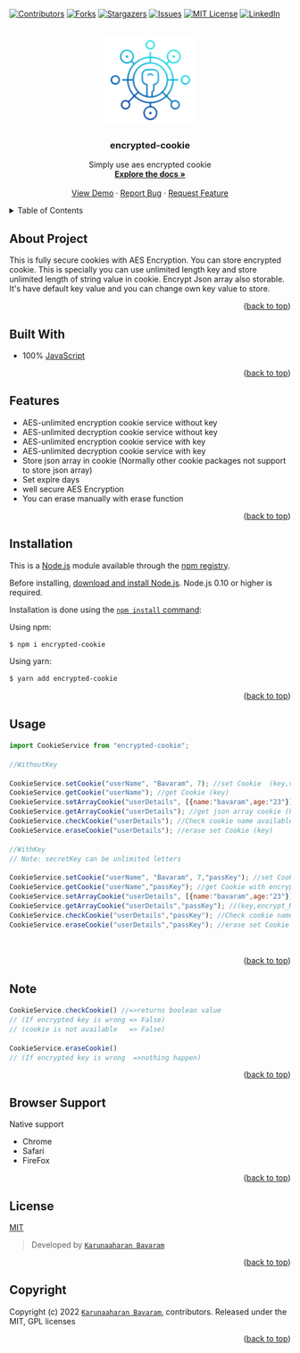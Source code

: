 <div id="top"></div>

[![Contributors][contributors-shield]][contributors-url]
[![Forks][forks-shield]][forks-url]
[![Stargazers][stars-shield]][stars-url]
[![Issues][issues-shield]][issues-url]
[![MIT License][license-shield]][license-url]
[![LinkedIn][linkedin-shield]][linkedin-url]

<br />

<!-- PROJECT LOGO -->
<div align="center">
  <a href="https://github.com/kbram/encrypted-cookie">
    <img src="https://github.com/kbram/files/blob/main/encryption-icon.png" alt="Logo" width="160" height="160">
  </a>

  <h3 align="center">encrypted-cookie</h3>

  <p align="center">
    Simply use aes encrypted cookie
    <br />
    <a href="https://github.com/kbram/encrypted-cookie"><strong>Explore the docs »</strong></a>
    <br />
    <br />
    <a href="https://github.com/kbram/encrypted-cookie">View Demo</a>
    ·
    <a href="https://github.com/kbram/encrypted-cookie/issues">Report Bug</a>
    ·
    <a href="https://github.com/kbram/encrypted-cookie/issues">Request Feature</a>
  </p>
</div>


<!-- TABLE OF CONTENTS -->
<details>
  <summary>Table of Contents</summary>
  <ol>
   <li><a href="#about-project">About Project</a></li>
   <li><a href="#built-With">Built With</a></li>
   <li><a href="#features">Features</a></li>
   <li><a href="#installation">Installation</a></li>
    <li><a href="#usage">Usages</a></li>
    <li><a href="#note">Note</a></li>
    <li><a href="#browser-support">Browser Support</a></li>
    <li><a href="#license">License</a></li>
  </ol>
</details>

<!-- PROJECT FEATHERS -->
## About Project

This is fully secure cookies with AES Encryption. You can store encrypted cookie. This is specially you can use unlimited length key and store unlimited length of string value in cookie. Encrypt Json array also storable. It's have default key value and you can change own key value to store.

<p align="right">(<a href="#top">back to top</a>)</p>

## Built With

* 100% [JavaScript](https://www.javascript.com/)


<p align="right">(<a href="#top">back to top</a>)</p>

## Features

  * AES-unlimited encryption cookie service without key
  * AES-unlimited decryption cookie service without key
  * AES-unlimited encryption cookie service  with key
  * AES-unlimited decryption cookie service  with key
  * Store json array in cookie (Normally other cookie packages not support to store json array)
  * Set expire days
  * well secure AES Encryption
  * You can erase manually with erase function  

<p align="right">(<a href="#top">back to top</a>)</p>

## Installation

This is a [Node.js](https://nodejs.org/en/) module available through the
[npm registry](https://www.npmjs.com/).

Before installing, [download and install Node.js](https://nodejs.org/en/download/).
Node.js 0.10 or higher is required.

Installation is done using the
[`npm install` command](https://docs.npmjs.com/getting-started/installing-npm-packages-locally):

Using npm:

```bash
$ npm i encrypted-cookie
```

Using yarn:

```bash
$ yarn add encrypted-cookie
```
<p align="right">(<a href="#top">back to top</a>)</p>


## Usage

```js
import CookieService from "encrypted-cookie";

//WithoutKey

CookieService.setCookie("userName", "Bavaram", 7); //set Cookie  (key,value,expire_days)
CookieService.getCookie("userName"); //get Cookie (key)
CookieService.setArrayCookie("userDetails", [{name:"bavaram",age:"23"}], 7);  //(key,jsonArray,expire_days)
CookieService.getArrayCookie("userDetails"); //get json array cookie (key)
CookieService.checkCookie("userDetails"); //Check cookie name available ,respones will be comes with boolean (key)
CookieService.eraseCookie("userDetails"); //erase set Cookie (key)

//WithKey
// Note: secretKey can be unlimited letters

CookieService.setCookie("userName", "Bavaram", 7,"passKey"); //set Cookie with encrypted key (key,value,expire_days,encrypt_Key)
CookieService.getCookie("userName","passKey"); //get Cookie with encrypted key (key,encrypt_Key)
CookieService.setArrayCookie("userDetails", [{name:"bavaram",age:"23"}], 7,"passKey"); //(key,jsonArray,expire_days,encrypt_Key)
CookieService.getArrayCookie("userDetails","passKey"); //(key,encrypt_Key)
CookieService.checkCookie("userDetails","passKey"); //Check cookie name available ,respones will be comes with boolean (key,encrypt_Key)
CookieService.eraseCookie("userDetails","passKey"); //erase set Cookie (key,encrypt_Key)

 
```
<p align="right">(<a href="#top">back to top</a>)</p>

## Note
```js
CookieService.checkCookie() //=>returns boolean value 
// (If encrypted key is wrong => False)
// (cookie is not available   => False)

CookieService.eraseCookie()
// (If encrypted key is wrong  =>nothing happen)

```
<p align="right">(<a href="#top">back to top</a>)</p>

## Browser Support

Native support

- Chrome
- Safari
- FireFox

<p align="right">(<a href="#top">back to top</a>)</p>


## License

  [MIT](LICENSE)


>
> Developed by [`Karunaaharan Bavaram`](https://www.bavaram.info)

<p align="right">(<a href="#top">back to top</a>)</p>

## Copyright

Copyright (c) 2022 [`Karunaaharan Bavaram`](https://www.bavaram.info), contributors. Released under the MIT, GPL licenses

<p align="right">(<a href="#top">back to top</a>)</p>

[contributors-shield]: https://img.shields.io/github/contributors/kbram/encrypted-cookie.svg?style=for-the-badge
[contributors-url]: https://github.com/kbram/encrypted-cookie/graphs/contributors
[forks-shield]: https://img.shields.io/github/forks/kbram/encrypted-cookie.svg?style=for-the-badge
[forks-url]: https://github.com/kbram/encrypted-cookie/network/members
[stars-shield]: https://img.shields.io/github/stars/kbram/encrypted-cookie.svg?style=for-the-badge
[stars-url]: https://github.com/kbram/encrypted-cookie/stargazers
[issues-shield]: https://img.shields.io/github/issues/kbram/encrypted-cookie.svg?style=for-the-badge
[issues-url]: https://github.com/kbram/encrypted-cookie/issues
[license-shield]: https://img.shields.io/github/license/kbram/encrypted-cookie.svg?style=for-the-badge
[license-url]: https://github.com/kbram/encrypted-cookie/blob/master/LICENSE.txt
[linkedin-shield]: https://img.shields.io/badge/-LinkedIn-black.svg?style=for-the-badge&logo=linkedin&colorB=555
[linkedin-url]: https://www.linkedin.com/in/bavaram

